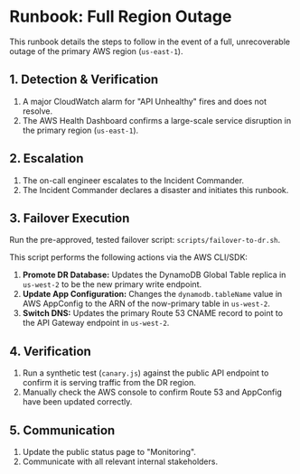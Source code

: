 # Runbook: Full Region Outage

This runbook details the steps to follow in the event of a full, unrecoverable outage of the primary AWS region (`us-east-1`).

## 1. Detection & Verification

1.  A major CloudWatch alarm for "API Unhealthy" fires and does not resolve.
2.  The AWS Health Dashboard confirms a large-scale service disruption in the primary region (`us-east-1`).

## 2. Escalation

1.  The on-call engineer escalates to the Incident Commander.
2.  The Incident Commander declares a disaster and initiates this runbook.

## 3. Failover Execution

Run the pre-approved, tested failover script: `scripts/failover-to-dr.sh`.

This script performs the following actions via the AWS CLI/SDK:

1.  **Promote DR Database:** Updates the DynamoDB Global Table replica in `us-west-2` to be the new primary write endpoint.
2.  **Update App Configuration:** Changes the `dynamodb.tableName` value in AWS AppConfig to the ARN of the now-primary table in `us-west-2`.
3.  **Switch DNS:** Updates the primary Route 53 CNAME record to point to the API Gateway endpoint in `us-west-2`.

## 4. Verification

1.  Run a synthetic test (`canary.js`) against the public API endpoint to confirm it is serving traffic from the DR region.
2.  Manually check the AWS console to confirm Route 53 and AppConfig have been updated correctly.

## 5. Communication

1.  Update the public status page to "Monitoring".
2.  Communicate with all relevant internal stakeholders.
